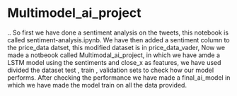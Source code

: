 # Multimodel_ai_project
..
So first we have done a sentiment analysis on the tweets, this notebook is called sentiment-analysis.ipynb. We have then added a sentiment column to the price_data datset, this modified dataset is in price_data_vader, Now we made a notbeook called Multimodal_ai_project, in which we have amde a LSTM model using the sentiments and close_x as features, we have used divided the dataset test , train , validation sets to check how our model performs. After checking the performance we have made a final_ai_model in which we have made the model train on all the data provided.
